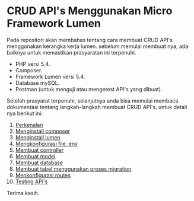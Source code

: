 # CRUD API's Menggunakan Micro Framework Lumen
Pada repositori akan membahas tentang cara membuat CRUD API's menggunakan kerangka kerja lumen. sebelum memulai membuat nya, ada baiknya untuk memastikan prasyaratan ini terpenuhi.
- PHP versi 5.4.
- Composer.
- Framework Lumen versi 5.4.
- Database mySQL.
- Postman (untuk menguji atau mengetest API's yang dibuat).

Setelah prasyarat terpenuhi, selanjutnya anda bisa memulai membaca dokumentasi tentang langkah-langkah membuat CRUD API's, untuk detail nya berikut ini:
1. [Perkenalan](./docs/introduction.md)
2. [Menginstall composer](./docs/install-composer.md)
3. [Menginstall lumen](./docs/install-lumen.md)
4. [Mengkonfigurasi file .env](./docs/konfigurasi-env.md) 
5. [Membuat controller](./docs/membuat-controller.md)
6. [Membuat model](./docs/membuat-model.md)
7. [Membuat database](./docs/membuat-database.md)
8. [Membuat tabel menggunakan proses migration](./docs/membuat-tabel-migration.md)
9. [Menkonfigurasi routes](./docs/konfigurasi-routes.md)
10. [Testing API's](./docs/testing.md)

Terima kasih.